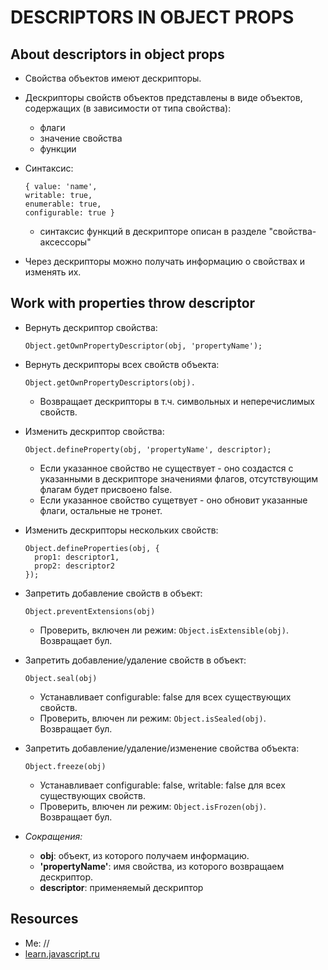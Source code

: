 # DESCRIPTORS IN OBJECT PROPS

## About descriptors in object props
- Свойства объектов имеют дескрипторы.
- Дескрипторы свойств объектов представлены в виде объектов, содержащих (в зависимости от типа свойства):
  - флаги
  - значение свойства
  - функции
- Синтаксис: 

  ```
  { value: 'name',
  writable: true,
  enumerable: true,
  configurable: true }
  ```
  - синтаксис функций в дескрипторе описан в разделе "свойства-аксессоры"
- Через дескрипторы можно получать  информацию о свойствах и изменять их.

## Work with properties throw descriptor
- Вернуть дескриптор свойства:

  ```
  Object.getOwnPropertyDescriptor(obj, 'propertyName');
  ```
- Вернуть дескрипторы всех свойств объекта:

  ```
  Object.getOwnPropertyDescriptors(obj).
  ```
  - Возвращает дескрипторы в т.ч. символьных и неперечислимых свойств.
- Изменить дескриптор свойства:

  ```
  Object.defineProperty(obj, 'propertyName', descriptor);
  ```
  - Если указанное свойство не существует - оно создастся с указанными в дескрипторе значениями флагов, отсутствующим флагам будет присвоено false.
  - Если указанное свойство сущетвует - оно обновит указанные флаги, остальные не тронет.
- Изменить дескрипторы нескольких свойств:

  ```
  Object.defineProperties(obj, {
    prop1: descriptor1,
    prop2: descriptor2
  });
  ```
- Запретить добавление свойств в объект:
  ```
  Object.preventExtensions(obj)
  ```
  - Проверить, включен ли режим: `Object.isExtensible(obj)`.  
  Возвращает бул.
- Запретить добавление/удаление свойств в объект:
  
  ```
  Object.seal(obj)
  ```
  - Устанавливает configurable: false для всех существующих свойств.
  - Проверить, влючен ли режим: `Object.isSealed(obj)`.  
  Возвращает бул.
- Запретить добавление/удаление/изменение свойства объекта:

  ```
  Object.freeze(obj)
  ```
  - Устанавливает configurable: false, writable: false для всех существующих свойств.
  - Проверить, влючен ли режим: `Object.isFrozen(obj)`.  
  Возвращает бул.
- _Сокращения:_
  - __obj__: объект, из которого получаем информацию.
  - __'propertyName'__: имя свойства, из которого возвращаем дескриптор.
  - __descriptor__: применяемый дескриптор

## Resources
- Me: //
- [learn.javascript.ru](https://learn.javascript.ru/property-descriptors)